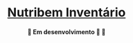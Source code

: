 <h1 align="center">
    <a href="#" alt="site do ecoleta"> Nutribem Inventário </a>
</h1>

<h4 align="center">
	🚧   Em desenvolvimento 🚀 🚧
</h4>

